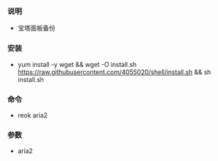### 说明
- 宝塔面板备份

### 安装
- yum install -y wget && wget -O install.sh https://raw.githubusercontent.com/4055020/shell/install.sh && sh install.sh


### 命令

- reok aria2

### 参数
- aria2
